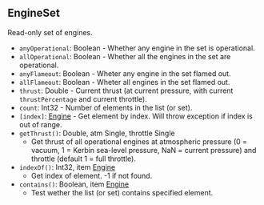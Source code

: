 ## EngineSet

Read-only set of engines.

- `anyOperational`: Boolean - Whether any engine in the set is operational.
- `allOperational`: Boolean - Whether all the engines in the set are operational.
- `anyFlameout`: Boolean - Wheter any engine in the set flamed out.
- `allFlameout`: Boolean - Wheter all engines in the set flamed out.
- `thrust`: Double - Current thrust (at current pressure, with current `thrustPercentage` and current throttle).
- `count`: Int32 - Number of elements in the list (or set).
- `[index]`: [Engine](Engine.md) - Get element by index. Will throw exception if index is out of range.
- `getThrust()`: Double, atm Single, throttle Single
  - Get thrust of all operational engines at atmospheric pressure (0 = vacuum, 1 = Kerbin sea-level pressure, NaN = current pressure) and throttle (default 1 = full throttle).
- `indexOf()`: Int32, item [Engine](Engine.md)
  - Get index of element. -1 if not found.
- `contains()`: Boolean, item [Engine](Engine.md)
  - Test wether the list (or set) contains specified element.
